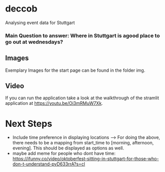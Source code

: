 # deccob
Analysing event data for Stuttgart

### Main Question to answer: Where in Stuttgart is agood place to go out at wednesdays?

## Images
Exemplary Images for the start page can be found in the folder img.

## Video
If you can run the application take a look at the walkthrough of the stramlit application at https://youtu.be/Oi3mRMuW7Xk. 

# Next Steps
- Include time preference in displaying locations
 --> For doing the above, there needs to be a mapping from start_time to [morning, afternoon, evening]. This should be displayed as options as well.
- maybe add meme for people who dont have time: https://ifunny.co/video/oktoberfest-sitting-in-stuttgart-for-those-who-don-t-understand-pvD633rrA?s=cl